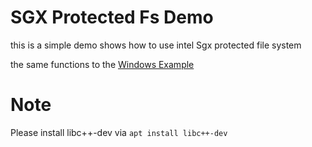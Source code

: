 # SGX Protected Fs Demo

this is a simple demo shows how to use intel Sgx protected file system

the same functions to the [Windows Example](https://software.intel.com/en-us/articles/overview-of-intel-protected-file-system-library-using-software-guard-extensions)

# Note 

Please install libc++-dev via ```apt install libc++-dev```

